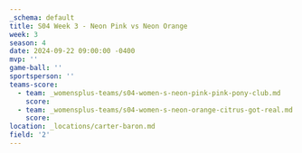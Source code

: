 ```yaml
---
_schema: default
title: S04 Week 3 - Neon Pink vs Neon Orange
week: 3
season: 4
date: 2024-09-22 09:00:00 -0400
mvp: ''
game-ball: ''
sportsperson: ''
teams-score:
  - team: _womensplus-teams/s04-women-s-neon-pink-pink-pony-club.md
    score:
  - team: _womensplus-teams/s04-women-s-neon-orange-citrus-got-real.md
    score:
location: _locations/carter-baron.md
field: '2'
---
```

